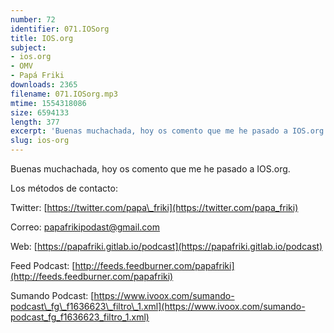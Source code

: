 ```yaml
---
number: 72
identifier: 071.IOSorg
title: IOS.org
subject:
- ios.org
- OMV
- Papá Friki
downloads: 2365
filename: 071.IOSorg.mp3
mtime: 1554318086
size: 6594133
length: 377
excerpt: 'Buenas muchachada, hoy os comento que me he pasado a IOS.org.  '
slug: ios-org
---
```

Buenas muchachada, hoy os comento que me he pasado a IOS.org.  

Los métodos de contacto:  

Twitter: [https://twitter.com/papa\_friki](https://twitter.com/papa_friki)

Correo: [papafrikipodast@gmail.com](https://archive.org/details/papafrikipodast@gmail.com)

Web: [https://papafriki.gitlab.io/podcast](https://papafriki.gitlab.io/podcast)

Feed Podcast: [http://feeds.feedburner.com/papafriki](http://feeds.feedburner.com/papafriki)

Sumando Podcast: [https://www.ivoox.com/sumando-podcast\_fg\_f1636623\_filtro\_1.xml](https://www.ivoox.com/sumando-podcast_fg_f1636623_filtro_1.xml)